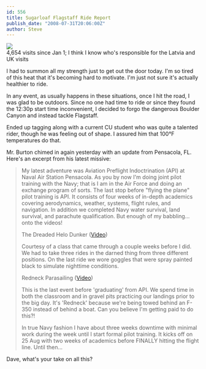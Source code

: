 ```yaml
---
id: 556
title: Sugarloaf Flagstaff Ride Report
publish_date: "2008-07-31T20:06:00Z"
author: Steve
---
```

[![](http://www.flagstafffrenzy.org/wp-content/uploads/2008/07/site-visits.jpg)](http://www.flagstafffrenzy.org/wp-content/uploads/2008/07/site-visits.jpg)  
4,654 visits since Jan 1; I think I know who's responsible for the Latvia and UK visits

I had to summon all my strength just to get out the door today. I'm so tired of this heat that it's becoming hard to motivate. I'm just not sure it's actually healthier to ride.

In any event, as usually happens in these situations, once I hit the road, I was glad to be outdoors. Since no one had time to ride or since they found the 12:30p start time inconvenient, I decided to forgo the dangerous Boulder Canyon and instead tackle Flagstaff.

Ended up tagging along with a current CU student who was quite a talented rider, though he was feeling out of shape. I assured him that 100°F temperatures do that.

Mr. Burton chimed in again yesterday with an update from Pensacola, FL. Here's an excerpt from his latest missive:

> My latest adventure was Aviation Preflight Indoctrination (API) at Naval Air Station Pensacola. As you by now I'm doing joint pilot training with the Navy; that is I am in the Air Force and doing an exchange program of sorts. The last stop before "flying the plane" pilot training is API. It consists of four weeks of in-depth academics covering aerodynamics, weather, systems, flight rules, and navigation. In addition we completed Navy water survival, land survival, and parachute qualification. But enough of my babbling... onto the videos!
> 
> The Dreaded Helo Dunker ([Video](http://www.youtube.com/watch?v=53ZJiHOKAIQ&feature=related))
> 
> Courtesy of a class that came through a couple weeks before I did. We had to take three rides in the darned thing from three different positions. On the last ride we wore goggles that were spray painted black to simulate nighttime conditions.
> 
> Redneck Parasailing ([Video](http://www.youtube.com/watch?v=rKGb3suwJc0))
> 
> This is the last event before 'graduating' from API. We spend time in both the classroom and in gravel pits practicing our landings prior to the big day. It's 'Redneck' because we're being towed behind an F-350 instead of behind a boat. Can you believe I'm getting paid to do this?!
> 
> In true Navy fashion I have about three weeks downtime with minimal work during the week until I start formal pilot training. It kicks off on 25 Aug with two weeks of academics before FINALLY hitting the flight line. Until then...

Dave, what's your take on all this?
